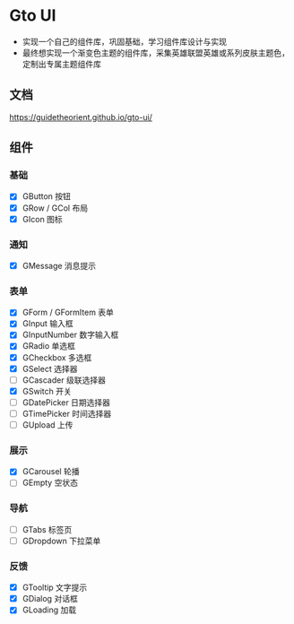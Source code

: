 # Gto UI

- 实现一个自己的组件库，巩固基础，学习组件库设计与实现
- 最终想实现一个渐变色主题的组件库，采集英雄联盟英雄或系列皮肤主题色，定制出专属主题组件库

## 文档

https://guidetheorient.github.io/gto-ui/

## 组件

### 基础

- [x] GButton 按钮
- [x] GRow / GCol 布局
- [x] GIcon 图标

### 通知

- [x] GMessage 消息提示

### 表单

- [x] GForm / GFormItem 表单
- [x] GInput 输入框
- [x] GInputNumber 数字输入框
- [x] GRadio 单选框
- [x] GCheckbox 多选框
- [x] GSelect 选择器
- [ ] GCascader 级联选择器
- [x] GSwitch 开关
- [ ] GDatePicker 日期选择器
- [ ] GTimePicker 时间选择器
- [ ] GUpload 上传

### 展示

- [x] GCarousel 轮播
- [ ] GEmpty 空状态

### 导航

- [ ] GTabs 标签页
- [ ] GDropdown 下拉菜单

### 反馈

- [x] GTooltip 文字提示
- [x] GDialog 对话框
- [x] GLoading 加载
